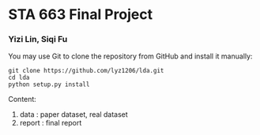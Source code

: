 # STA 663 Final Project
###  Yizi Lin, Siqi Fu

You may use Git to clone the repository from GitHub and install it manually:
```
git clone https://github.com/lyz1206/lda.git
cd lda
python setup.py install
```

Content:
1. data : paper dataset, real dataset
2. report : final report
